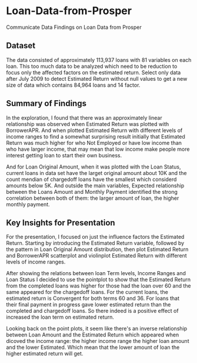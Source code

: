 # Loan-Data-from-Prosper
Communicate Data Findings on Loan Data from Prosper

## Dataset

The data consisted of approximately 113,937 loans with 81 variables on each loan. This too much data to be analyzed which need to be reduction to focus only the affected factors on the estimated return. Select only data after July 2009 to detect Estimated Return without null values to get a new size of data which contains 84,964 loans and 14 factor.


## Summary of Findings

In the exploration, I found that there was an approximately linear relationship was observed when Estimated Return was plotted with BorrowerAPR. And when plotted Estimated Return with different levels of income ranges to find a
somewhat surprising result initially that Estimated Return was much higher for who Not Employed or have low income than who have larger income, that may mean that low income make people more interest getting loan to start their own business.

And for Loan Original Amount, when it was plotted with the Loan Status, current loans in data set have the larget original amount about 10K and the count mendian of chargedoff loans have the smallest which considerd amounts below 5K. And outside the main variables, Expected relationship between the Loans Amount and Monthly Payment identified the strong correlation between both of them: the larger amount of loan, the higher monthly payment.



## Key Insights for Presentation

For the presentation, I focused on just the influence factors the Estimated Return. Starting by introducing the
Estimated Return variable, followed by the pattern in Loan Original Amount distribution, then plot Estimated Return and BorrowerAPR scatterplot and violinplot Estimated Return with different levels of income ranges.

After showing the relations between loan Term levels, Income Ranges and Loan Status I decided to use the pointplot to show that the Estimated Return from the completed loans was higher for those had the loan over 60 and the same appeared for the chargedoff loans. For the current loans, the estimated return is Convergent for both terms 60 and 36. For loans that their final payment in progress gave lower estimated return than the completed and chargedoff loans. So there indeed is a positive effect of increased the loan term on estimated return.

Looking back on the point plots, it seem like there's an inverse relationship between Loan Amount and the Estimated Return which appeared when dicoved the income range: the higher income range the higher loan amount and the lower Estimated. Which mean that the lower amount of loan the higher estimated return will get.
